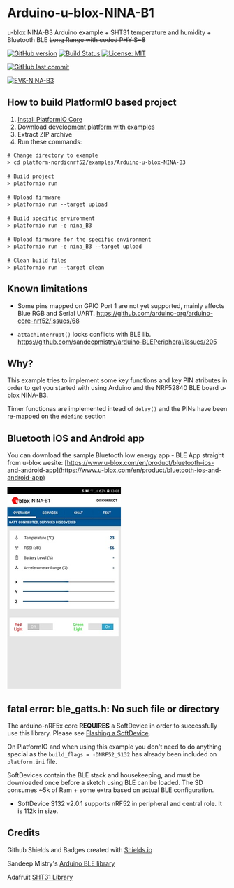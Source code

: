 # Arduino-u-blox-NINA-B1

u-blox NINA-B3 Arduino example + SHT31 temperature and humidity + Bluetooth BLE ~~Long Range with coded PHY S=8~~

[![GitHub version](https://img.shields.io/github/release/ldab/Arduino-u-blox-NINA-B3.svg)](https://github.com/ldab/Arduino-u-blox-NINA-B3/releases/latest)
[![Build Status](https://travis-ci.org/ldab/Arduino-u-blox-NINA-B3.svg?branch=master)](https://travis-ci.org/ldab/Arduino-u-blox-NINA-B3)
[![License: MIT](https://img.shields.io/badge/License-MIT-green.svg)](https://github.com/ldab/Arduino-u-blox-NINA-B3/blob/master/LICENSE)

[![GitHub last commit](https://img.shields.io/github/last-commit/ldab/Arduino-u-blox-NINA-B3.svg?style=social)](https://github.com/ldab/Arduino-u-blox-NINA-B3)

[![EVK-NINA-B3](https://www.u-blox.com/sites/default/files/styles/product_full/public/products/EVK-NINA-B3-CI_0.png)](https://www.u-blox.com/en/product/evk-nina-b3)

## How to build PlatformIO based project

1. [Install PlatformIO Core](http://docs.platformio.org/page/core.html)
2. Download [development platform with examples](https://github.com/platformio/platform-nordicnrf52/archive/develop.zip)
3. Extract ZIP archive
4. Run these commands:

```
# Change directory to example
> cd platform-nordicnrf52/examples/Arduino-u-blox-NINA-B3

# Build project
> platformio run

# Upload firmware
> platformio run --target upload

# Build specific environment
> platformio run -e nina_B3

# Upload firmware for the specific environment
> platformio run -e nina_B3 --target upload

# Clean build files
> platformio run --target clean
```

## Known limitations

* Some pins mapped on GPIO Port 1 are not yet supported, mainly affects Blue RGB and Serial UART.
https://github.com/arduino-org/arduino-core-nrf52/issues/68

* `attachInterrupt()` locks conflicts with BLE lib.
https://github.com/sandeepmistry/arduino-BLEPeripheral/issues/205

## Why?

This example tries to implement some key functions and key PIN atributes in order to get you started with using Arduino and the NRF52840 BLE board u-blox NINA-B3.

Timer functionas are implemented intead of `delay()` and the PINs have been re-mapped on the `#define` section

## Bluetooth iOS and Android app 

You can download the sample Bluetooth low energy app - BLE App straight from u-blox wesite: [https://www.u-blox.com/en/product/bluetooth-ios-and-android-app](https://www.u-blox.com/en/product/bluetooth-ios-and-android-app)

![App example](./extras/Screenshot_20190328-130832_u-blox%20BLE.jpg)

## fatal error: ble_gatts.h: No such file or directory

The arduino-nRF5x core **REQUIRES** a SoftDevice in order to successfully use this library. Please see [Flashing a SoftDevice](https://github.com/sandeepmistry/arduino-nRF5#selecting-a-softdevice).

On PlatformIO and when using this example you don't need to do anything special as the `build_flags = -DNRF52_S132` has already been included on `platform.ini` file.

SoftDevices contain the BLE stack and housekeeping, and must be downloaded once before a sketch using BLE can be loaded. The SD consumes ~5k of Ram + some extra based on actual BLE configuration.

* SoftDevice S132 v2.0.1 supports nRF52 in peripheral and central role. It is 112k in size.

## Credits

Github Shields and Badges created with [Shields.io](https://github.com/badges/shields/)

Sandeep Mistry's [Arduino BLE library](https://github.com/sandeepmistry/arduino-BLEPeripheral)

Adafruit [SHT31 Library](https://www.adafruit.com/product/2857)
